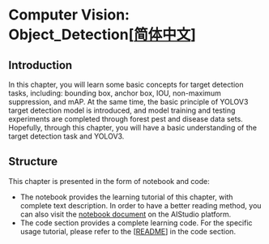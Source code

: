 # Computer Vision: Object_Detection[[简体中文](./README.md)]

## Introduction
In this chapter, you will learn some basic concepts for target detection tasks, including: bounding box, anchor box, IOU, non-maximum suppression, and mAP. At the same time, the basic principle of YOLOV3 target detection model is introduced, and model training and testing experiments are completed through forest pest and disease data sets. Hopefully, through this chapter, you will have a basic understanding of the target detection task and YOLOV3.

## Structure
This chapter is presented in the form of notebook and code:

- The notebook provides the learning tutorial of this chapter, with complete text description. In order to have a better reading method, you can also visit the [notebook document](https://aistudio.baidu.com/aistudio/education/group/info/9045/content) on the AIStudio platform.
- The code section provides a complete learning code. For the specific usage tutorial, please refer to the [[README](./code/README.md)] in the code section.
